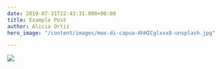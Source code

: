 ```yaml
---
date: 2019-07-31T22:43:31.000+00:00
title: Example Post
author: Alicia Ortiz
hero_image: "/content/images/max-di-capua-AhHICglxxx8-unsplash.jpg"

---
```


![](/content/images/kunj-parekh-H69EgivmCjE-unsplash.jpg)